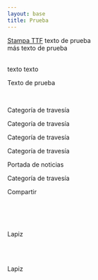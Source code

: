 ```yaml
---
layout: base
title: Prueba
---
```


<div class="content">
<a href="{{ site.baseurl }}/fonts/stampa-webfont/stampa.ttf">Stampa TTF</a>
<i class="icn icn-ampolleta-lig"></i>texto de prueba<br>
<span class="icn-stack">
<i class="icn icn-cuadro icn-stack-2x naranja-opuesto"></i>
<i class="icn icn-facebook icn-stack-1x icn-inverse"></i>
</span>más texto de prueba<br>
<br>

<i class="icn icn-usuario"></i> texto texto

<span class="icn-stack">
<i class="icn icn-circulo-l-lig icn-stack-2x"></i>
<i class="icn icn-usuario icn-stack-1x"></i>
</span>

<span class="icn-stack">
<i class="icn icn-circulo-l icn-stack-2x"></i>
<i class="icn icn-corazon icn-stack-1x icn-inverse"></i>
</span>

<span class="icn-stack">
<i class="icn icn-cuadro icn-stack-2x"></i>
<i class="icn icn-usuario icn-stack-1x icn-inverse"></i>
</span>

<span class="icn-stack icn-lg">
<i class="icn icn-cuadro icn-stack-2x gris-oscuro"></i>
<i class="icn icn-imagen-lig icn-stack-1x icn-inverse"></i>
</span>


<span class="icn-stack icn-lg">
<i class="icn icn-cuadro icn-stack-2x gris-oscuro"></i>
<i class="icn icn-jekyll icn-stack-1x icn-inverse"></i>
</span>

<span class="icn-stack">
<i class="icn icn-cuadro icn-stack-2x gris-oscuro"></i>
<i class="icn icn-soundcloud icn-stack-1x icn-inverse"></i>
</span>

<span class="icn-stack icn-lg">
<i class="icn icn-cuadro-l-lig icn-stack-2x"></i>
<i class="icn icn-estorninos icn-stack-1x"></i>
</span>

<span class="icn-stack icn">
<i class="icn icn-cuadro icn-stack-2x"></i>
<i class="icn icn-estorninos icn-stack-1x icn-inverse"></i>
</span>

<span class="icn-stack">
<i class="icn icn-cuadro icn-stack-2x gris-claro"></i>
<i class="icn icn-estorninos icn-stack-1x rojo"></i>
</span>

<span class="icn-stack">
<i class="icn icn-cuadro icn-stack-2x gris-claro"></i>
<i class="icn icn-casiopea icn-stack-1x rojo"></i>
</span>

<span class="icn-stack icn">
<i class="icn icn-cuadro icn-stack-2x"></i>
<i class="icn icn-casiopea icn-stack-1x icn-inverse"></i>
</span>

<span class="icn-stack">
<i class="icn icn-cuadro icn-stack-2x gris-claro"></i>
<i class="icn icn-archivo icn-stack-1x rojo"></i>
</span>

<span class="icn-stack icn">
<i class="icn icn-cuadro icn-stack-2x"></i>
<i class="icn icn-archivo icn-stack-1x icn-inverse"></i>
</span>

<span class="icn-stack icn-lg">
<i class="icn icn-cuadro icn-stack-2x gris-claro"></i>
<i class="icn icn-ampolleta icn-stack-1x rojo"></i>
</span>

<span class="icn-stack icn-lg">
<i class="icn icn-cuadro-l icn-stack-2x gris-claro"></i>
<i class="icn icn-caron icn-stack-1x rojo"></i>
</span>

<span class="icn-stack icn-lg">
<i class="icn icn-cuadro-l-lig icn-stack-2x gris-claro"></i>
<i class="icn icn-caron-lig icn-stack-1x rojo"></i>
</span>

<span class="icn-stack icn-lg">
<i class="icn icn-cuadro icn-stack-2x gris-claro"></i>
<i class="icn icn-caron-lig icn-stack-1x rojo"></i>
</span>

<span class="icn-stack">
<i class="icn icn-cuadro icn-stack-2x gris-claro"></i>
<i class="icn icn-calendario-lig icn-stack-1x rojo"></i>
</span>

<span class="icn-stack">
<i class="icn icn-cuadro icn-stack-2x gris-claro"></i>
<i class="icn icn-calendario icn-stack-1x rojo"></i>
</span>

<span class="icn-stack">
<i class="icn icn-cuadro-lig icn-stack-2x gris-claro"></i>
<i class="icn icn-calendario icn-stack-1x rojo"></i>
</span>

<span class="icn-stack icn-lg">
<i class="icn icn-cuadro icn-stack-2x gris-claro"></i>
<i class="icn icn-calendario icn-stack-1x rojo"></i>
</span>

<span class="icn-stack icn-lg">
<i class="icn icn-cuadro-lig icn-stack-2x gris-claro"></i>
<i class="icn icn-calendario icn-stack-1x rojo"></i>
</span>

<span class="icn-stack icn-lg">
<i class="icn icn-cuadro-lig icn-stack-2x gris-claro"></i>
<i class="icn icn-calendario-lig icn-stack-1x rojo"></i>
</span>

Texto de prueba
<br>

<span class="icn-stack">
<i class="icn icn-cuadro icn-stack-2x gris-claro"></i>
<i class="icn icn-noticias icn-stack-1x gris-oscuro"></i>
</span>

<span class="icn-stack">
<i class="icn icn-cuadro icn-stack-2x gris-claro"></i>
<i class="icn icn-etiqueta icn-stack-1x gris-oscuro"></i>
</span>

<br>

<p class="prueba">

<i class="icn icn-travesia-lig icn-md"></i> Categoría de travesía <br>

<i class="icn icn-noticias- icn-md"></i> Categoría de travesía <br>

<i class="icn icn-stampa-lig icn-md"></i> Categoría de travesía<br>


<i class="icn icn-travesia-lig icn-sm"></i> Categoría de travesía <br>

<i class="icn icn-noticias-lig icn-sm"></i> Portada de noticias <br>

<i class="icn icn-stampa-lig icn-sm"></i> Categoría de travesía<br>

<i class="icn icn-compartir-lig icn-sm"></i> Compartir

<br>

<br>

<br>

<i class="icn icn-lapiz icn-sm"></i> Lapiz 

<br>
<br>

<i class="icn icn-lapiz icn-sm efecto"></i> Lapiz



</p>

</p>

</div>
